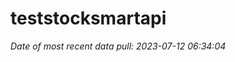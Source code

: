 
<!-- README.md is generated from README.Rmd. Please edit that file -->

# teststocksmartapi

*Date of most recent data pull: 2023-07-12 06:34:04*
